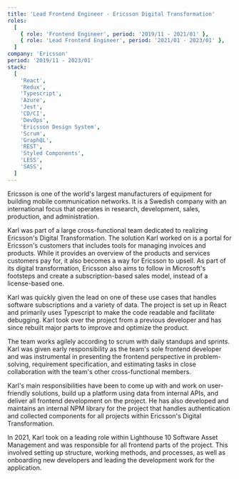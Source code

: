 ```yaml
---
title: 'Lead Frontend Engineer - Ericsson Digital Transformation'
roles:
  [
    { role: 'Frontend Engineer', period: '2019/11 - 2021/01' },
    { role: 'Lead Frontend Engineer', period: '2021/01 - 2023/01' },
  ]
company: 'Ericsson'
period: '2019/11 - 2023/01'
stack:
  [
    'React',
    'Redux',
    'Typescript',
    'Azure',
    'Jest',
    'CD/CI',
    'DevOps',
    'Ericsson Design System',
    'Scrum',
    'GraphQL',
    'REST',
    'Styled Components',
    'LESS',
    'SASS',
  ]
---
```


Ericsson is one of the world's largest manufacturers of equipment for building mobile communication networks. It is a Swedish company with an international focus that operates in research, development, sales, production, and administration.

Karl was part of a large cross-functional team dedicated to realizing Ericsson's Digital Transformation. The solution Karl worked on is a portal for Ericsson's customers that includes tools for managing invoices and products. While it provides an overview of the products and services customers pay for, it also becomes a way for Ericsson to upsell. As part of its digital transformation, Ericsson also aims to follow in Microsoft's footsteps and create a subscription-based sales model, instead of a license-based one.

Karl was quickly given the lead on one of these use cases that handles software subscriptions and a variety of data. The project is set up in React and primarily uses Typescript to make the code readable and facilitate debugging. Karl took over the project from a previous developer and has since rebuilt major parts to improve and optimize the product.

The team works agilely according to scrum with daily standups and sprints. Karl was given early responsibility as the team's sole frontend developer and was instrumental in presenting the frontend perspective in problem-solving, requirement specification, and estimating tasks in close collaboration with the team's other cross-functional members.

Karl's main responsibilities have been to come up with and work on user-friendly solutions, build up a platform using data from internal APIs, and deliver all frontend development on the project. He has also developed and maintains an internal NPM library for the project that handles authentication and collected components for all projects within Ericsson's Digital Transformation.

In 2021, Karl took on a leading role within Lighthouse 10 Software Asset Management and was responsible for all frontend parts of the project. This involved setting up structure, working methods, and processes, as well as onboarding new developers and leading the development work for the application.

